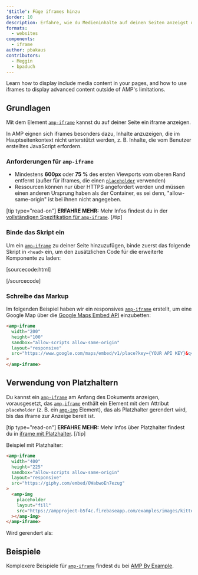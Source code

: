 ```yaml
---
'$title': Füge iframes hinzu
$order: 10
description: Erfahre, wie du Medieninhalte auf deinen Seiten anzeigst und wie du mithilfe von iframes erweiterte Inhalte jenseits der AMP Einschränkungen anzeigst.
formats:
  - websites
components:
  - iframe
author: pbakaus
contributors:
  - Meggin
  - bpaduch
---
```


Learn how to display include media content in your pages, and how to use iframes to display advanced content outside of AMP's limitations.

## Grundlagen

Mit dem Element [`amp-iframe`](../../../../documentation/components/reference/amp-iframe.md) kannst du auf deiner Seite ein iframe anzeigen.

In AMP eignen sich iframes besonders dazu, Inhalte anzuzeigen, die im Hauptseitenkontext nicht unterstützt werden, z. B. Inhalte, die vom Benutzer erstelltes JavaScript erfordern.

### Anforderungen für `amp-iframe`

- Mindestens **600px** oder **75 %** des ersten Viewports vom oberen Rand entfernt (außer für iframes, die einen [`placeholder`](#using-placeholders) verwenden)
- Ressourcen können nur über HTTPS angefordert werden und müssen einen anderen Ursprung haben als der Container, es sei denn, "allow-same-origin" ist bei ihnen nicht angegeben.

[tip type="read-on"] **ERFAHRE MEHR:** Mehr Infos findest du in der [vollständigen Spezifikation für `amp-iframe`](../../../../documentation/components/reference/amp-iframe.md). [/tip]

### Binde das Skript ein

Um ein [`amp-iframe`](../../../../documentation/components/reference/amp-iframe.md) zu deiner Seite hinzuzufügen, binde zuerst das folgende Skript in `<head>` ein, um den zusätzlichen Code für die erweiterte Komponente zu laden:

[sourcecode:html]

<script async custom-element="amp-iframe"
  src="https://ampjs.org/v0/amp-iframe-0.1.js"></script>

[/sourcecode]

### Schreibe das Markup

Im folgenden Beispiel haben wir ein responsives [`amp-iframe`](../../../../documentation/components/reference/amp-iframe.md) erstellt, um eine Google Map über die [Google Maps Embed API](https://developers.google.com/maps/documentation/embed/guide) einzubetten:

```html
<amp-iframe
  width="200"
  height="100"
  sandbox="allow-scripts allow-same-origin"
  layout="responsive"
  src="https://www.google.com/maps/embed/v1/place?key={YOUR API KEY}&q=europe"
>
</amp-iframe>
```

## Verwendung von Platzhaltern <a name="using-placeholders"></a>

Du kannst ein [`amp-iframe`](../../../../documentation/components/reference/amp-iframe.md) am Anfang des Dokuments anzeigen, vorausgesetzt, das [`amp-iframe`](../../../../documentation/components/reference/amp-iframe.md) enthält ein Element mit dem Attribut `placeholder` (z. B. ein [`amp-img`](../../../../documentation/components/reference/amp-img.md) Element), das als Platzhalter gerendert wird, bis das iframe zur Anzeige bereit ist.

[tip type="read-on"] **ERFAHRE MEHR:** Mehr Infos über Platzhalter findest du in [iframe mit Platzhalter](../../../../documentation/components/reference/amp-iframe.md#iframe-with-placeholder). [/tip]

Beispiel mit Platzhalter:

```html
<amp-iframe
  width="400"
  height="225"
  sandbox="allow-scripts allow-same-origin"
  layout="responsive"
  src="https://giphy.com/embed/OWabwoEn7ezug"
>
  <amp-img
    placeholder
    layout="fill"
    src="https://ampproject-b5f4c.firebaseapp.com/examples/images/kittens-biting.jpg"
  ></amp-img>
</amp-iframe>
```

Wird gerendert als:

<amp-iframe width="400" height="225" sandbox="allow-scripts allow-same-origin" layout="responsive" src="https://giphy.com/embed/OWabwoEn7ezug"><amp-img placeholder layout="fill" src="https://ampproject-b5f4c.firebaseapp.com/examples/images/kittens-biting.jpg"></amp-img></amp-iframe>

## Beispiele

Komplexere Beispiele für [`amp-iframe`](../../../../documentation/components/reference/amp-iframe.md) findest du bei [AMP By Example](../../../../documentation/examples/documentation/amp-iframe.html).
